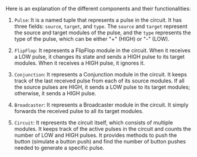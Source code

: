 Here is an explanation of the different components and their functionalities:

1. `Pulse`: It is a named tuple that represents a pulse in the circuit. It has three fields: `source`, `target`, and `type`. The `source` and `target` represent the source and target modules of the pulse, and the `type` represents the type of the pulse, which can be either "+" (HIGH) or "-" (LOW).

2. `FlipFlop`: It represents a FlipFlop module in the circuit. When it receives a LOW pulse, it changes its state and sends a HIGH pulse to its target modules. When it receives a HIGH pulse, it ignores it.

3. `Conjunction`: It represents a Conjunction module in the circuit. It keeps track of the last received pulse from each of its source modules. If all the source pulses are HIGH, it sends a LOW pulse to its target modules; otherwise, it sends a HIGH pulse.

4. `Broadcaster`: It represents a Broadcaster module in the circuit. It simply forwards the received pulse to all its target modules.

5. `Circuit`: It represents the circuit itself, which consists of multiple modules. It keeps track of the active pulses in the circuit and counts the number of LOW and HIGH pulses. It provides methods to push the button (simulate a button push) and find the number of button pushes needed to generate a specific pulse.
